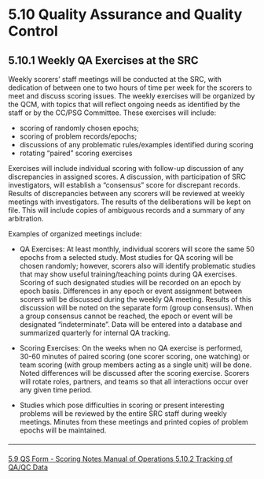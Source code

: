 # 5.10 Quality Assurance and Quality Control

## 5.10.1 Weekly QA Exercises at the SRC

Weekly scorers’ staff meetings will be conducted at the SRC, with dedication of between one to two hours of time per week for the scorers to meet and discuss scoring issues. The weekly exercises will be organized by the QCM, with topics that will reflect ongoing needs as identified by the staff or by the CC/PSG Committee. These exercises will include:

- scoring of randomly chosen epochs;
- scoring of problem records/epochs;
- discussions of any problematic rules/examples identified during scoring
- rotating “paired” scoring exercises

Exercises will include individual scoring with follow-up discussion of any discrepancies in assigned scores. A discussion, with participation of SRC investigators, will establish a “consensus” score for discrepant records. Results of discrepancies between any scorers will be reviewed at weekly meetings with investigators.  The results of the deliberations will be kept on file.  This will include copies of ambiguous records and a summary of any arbitration.

Examples of organized meetings include:

- QA Exercises: At least monthly, individual scorers will score the same 50 epochs from a selected study. Most studies for QA scoring will be chosen randomly; however, scorers also will identify problematic studies that may show useful training/teaching points during QA exercises. Scoring of such designated studies will be recorded on an epoch by epoch basis. Differences in any epoch or event assignment between scorers will be discussed during the weekly QA meeting. Results of this discussion will be noted on the separate form (group consensus). When a group consensus cannot be reached, the epoch or event will be designated “indeterminate”. Data will be entered into a database and summarized quarterly for internal QA tracking.

- Scoring Exercises: On the weeks when no QA exercise is performed, 30-60 minutes of paired scoring (one scorer scoring, one watching) or team scoring (with group members acting as a single unit) will be done.  Noted differences will be discussed after the scoring exercise. Scorers will rotate roles, partners, and teams so that all interactions occur over any given time period.

- Studies which pose difficulties in scoring or present interesting problems will be reviewed by the entire SRC staff during weekly meetings.  Minutes from these meetings and printed copies of problem epochs will be maintained.

<hr class="soften" style="margin-top: 20px;margin-bottom: 20px;"/>

<div class="center">
<div class="btn-group">
  <a href=":pages_path:/manuals/polysomnography-reading-center/5-09-qs-form-scoring-notes.md" class="btn btn-default">
    <span class="glyphicon glyphicon-chevron-left"></span>
    5.9 QS Form - Scoring Notes
  </a>

  <a href=":pages_path:/manuals/polysomnography-reading-center/5-00-mop-toc.md" class="btn btn-default">
    <span class="glyphicon glyphicon-chevron-up"></span>
    Manual of Operations
  </a>

  <a href=":pages_path:/manuals/polysomnography-reading-center/5-10-02-tracking-of-qa-qc-data.md" class="btn btn-success">
    5.10.2 Tracking of QA/QC Data
    <span class="glyphicon glyphicon-chevron-right"></span>
  </a>
</div>
</div>
